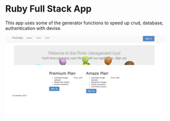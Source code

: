 # Ruby Full Stack App

This app uses some of the generator functions to speed up crud, database, authentication with devise.


 ![](https://github.com/fion21/Ruby_photos_store/blob/main/homepage.png?raw=true)



